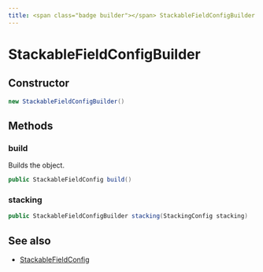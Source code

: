 ```yaml
---
title: <span class="badge builder"></span> StackableFieldConfigBuilder
---
```

# <span class="badge builder"></span> StackableFieldConfigBuilder

## Constructor

```java
new StackableFieldConfigBuilder()
```
## Methods

### <span class="badge object-method"></span> build

Builds the object.

```java
public StackableFieldConfig build()
```

### <span class="badge object-method"></span> stacking

```java
public StackableFieldConfigBuilder stacking(StackingConfig stacking)
```

## See also

 * <span class="badge object-type-class"></span> [StackableFieldConfig](./object-StackableFieldConfig.md)
